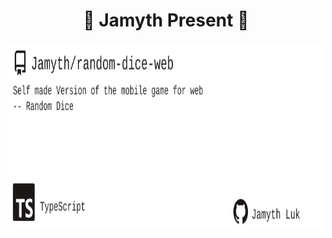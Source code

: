 <!-- built at 5/30/2025, 7:17:46 AM -->
<h1 align="center">
🎉 Jamyth Present 🎉
</h1>
<p align="center">
    <a href="https://github.com/Jamyth/random-dice-web">
        <img width="1000" height="300" src="./readme.svg" />
    </a>
</p>